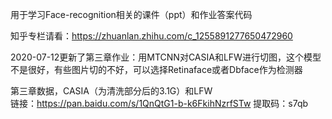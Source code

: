 用于学习Face-recognition相关的课件（ppt）和作业答案代码

知乎专栏请看：https://zhuanlan.zhihu.com/c_1255891277650472960

2020-07-12更新了第三章作业：用MTCNN对CASIA和LFW进行切图，这个模型不是很好，有些图片切的不好，可以选择Retinaface或者Dbface作为检测器

第三章数据，CASIA（为清洗部分后的3.1G）和LFW        
链接：https://pan.baidu.com/s/1QnQtG1-b-k6FkihNzrfSTw 
提取码：s7qb